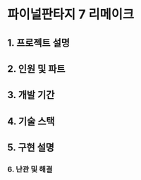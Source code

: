 # 파이널판타지 7 리메이크

## 1. 프로젝트 설명

## 2. 인원 및 파트

## 3. 개발 기간

## 4. 기술 스택

## 5. 구현 설명

### 6. 난관 및 해결
